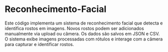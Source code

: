 # Reconhecimento-Facial
Este código implementa um sistema de reconhecimento facial que detecta e identifica rostos em imagens. Novos rostos podem ser adicionados manualmente via upload ou câmera. Os dados são salvos em JSON e CSV. O sistema exibe imagens processadas com rótulos e interage com a câmera para capturar e identificar rostos.
